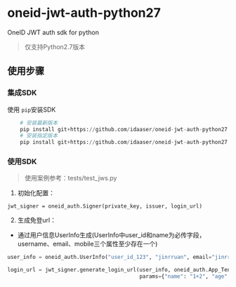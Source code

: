 # oneid-jwt-auth-python27

OneID JWT auth sdk for python
> 仅支持Python2.7版本

## 使用步骤
### 集成SDK
使用 `pip`安装SDK
```python
    # 安装最新版本
    pip install git+https://github.com/idaaser/oneid-jwt-auth-python27.git
    # 安装指定版本
    pip install git+https://github.com/idaaser/oneid-jwt-auth-python27.git@`版本号`
```

### 使用SDK
> 使用案例参考：tests/test_jws.py
1. 初始化配置：
```pythpn
jwt_signer = oneid_auth.Signer(private_key, issuer, login_url)
```
2. 生成免登url：
- 通过用户信息UserInfo生成(UserInfo中user_id和name为必传字段，username、email、mobile三个属性至少存在一个)
```python
user_info = oneid_auth.UserInfo("user_id_123", "jinrruan", email="jinrruan@qq.com")

login_url = jwt_signer.generate_login_url(user_info, oneid_auth.App_Tencent_Meeting, 
                                          params={"name": "1+2", "age": 18, "email": "123@qq.com"})
```
